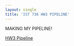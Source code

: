 ```yaml
---
layout: single
title: 'IST 736 HW3 PIPELINE'
---
```


MAKING MY PIPELINE!

[HW3 Pipeline](https://danielcaraway.github.io/html/HW3_PIPELINE.html)
